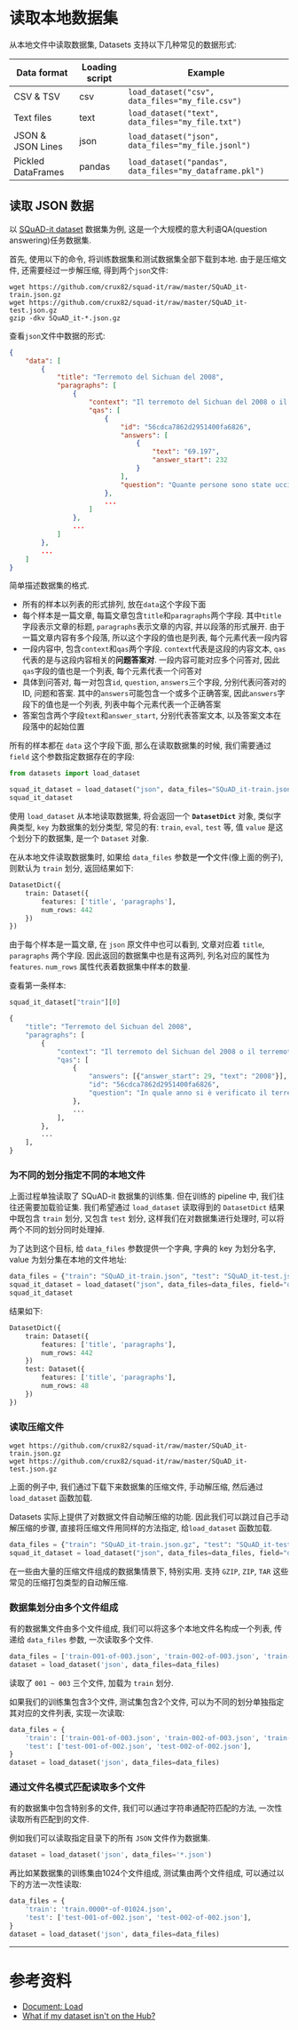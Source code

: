 # 读取本地数据集

从本地文件中读取数据集, Datasets 支持以下几种常见的数据形式:

| Data format | Loading script | Example |
| --- | --- | --- |
| CSV & TSV | csv | `load_dataset("csv", data_files="my_file.csv")` |
| Text files | text | `load_dataset("text", data_files="my_file.txt")` |
| JSON & JSON Lines | json | `load_dataset("json", data_files="my_file.jsonl")` |
| Pickled DataFrames | pandas | `load_dataset("pandas", data_files="my_dataframe.pkl")` |

## 读取 JSON 数据

以 [SQuAD-it dataset](https://github.com/crux82/squad-it/) 数据集为例, 这是一个大规模的意大利语QA(question answering)任务数据集.

首先, 使用以下的命令, 将训练数据集和测试数据集全部下载到本地. 由于是压缩文件, 还需要经过一步解压缩, 得到两个`json`文件:

```shell
wget https://github.com/crux82/squad-it/raw/master/SQuAD_it-train.json.gz
wget https://github.com/crux82/squad-it/raw/master/SQuAD_it-test.json.gz
gzip -dkv SQuAD_it-*.json.gz
```

查看`json`文件中数据的形式:

```json
{
    "data": [
        {
            "title": "Terremoto del Sichuan del 2008",
            "paragraphs": [
                {
                    "context": "Il terremoto del Sichuan del 2008 o il terremoto del Gran Sichuan, misurato a 8.0 Ms e 7.9 Mw",
                    "qas": [
                        {
                            "id": "56cdca7862d2951400fa6826",
                            "answers": [
                                {
                                    "text": "69.197",
                                    "answer_start": 232
                                }
                            ],
                            "question": "Quante persone sono state uccise come risultato?"
                        },
                        ...
                    ]
                },
                ...
            ]
        },
        ...
    ]
}
```

简单描述数据集的格式.

- 所有的样本以列表的形式排列, 放在`data`这个字段下面
- 每个样本是一篇文章, 每篇文章包含`title`和`paragraphs`两个字段. 其中`title`字段表示文章的标题, `paragraphs`表示文章的内容, 并以段落的形式展开. 由于一篇文章内容有多个段落, 所以这个字段的值也是列表, 每个元素代表一段内容
- 一段内容中, 包含`context`和`qas`两个字段. `context`代表是这段的内容文本, `qas`代表的是与这段内容相关的**问题答案对**. 一段内容可能对应多个问答对, 因此`qas`字段的值也是一个列表, 每个元素代表一个问答对
- 具体到问答对, 每一对包含`id`, `question`, `answers`三个字段, 分别代表问答对的ID, 问题和答案. 其中的`answers`可能包含一个或多个正确答案, 因此`answers`字段下的值也是一个列表, 列表中每个元素代表一个正确答案
- 答案包含两个字段`text`和`answer_start`, 分别代表答案文本, 以及答案文本在段落中的起始位置

所有的样本都在 `data` 这个字段下面, 那么在读取数据集的时候, 我们需要通过 `field` 这个参数指定数据存在的字段:

```python
from datasets import load_dataset

squad_it_dataset = load_dataset("json", data_files="SQuAD_it-train.json", field="data")
squad_it_dataset
```

使用 `load_dataset` 从本地读取数据集, 将会返回一个 **`DatasetDict`** 对象, 类似字典类型, `key` 为数据集的划分类型, 常见的有: `train`, `eval`, `test` 等, 值 `value` 是这个划分下的数据集, 是一个 `Dataset` 对象.

在从本地文件读取数据集时, 如果给 `data_files` 参数是**一个**文件(像上面的例子), 则默认为 `train` 划分, 返回结果如下:

```python
DatasetDict({
    train: Dataset({
        features: ['title', 'paragraphs'],
        num_rows: 442
    })
})
```

由于每个样本是一篇文章, 在 `json` 原文件中也可以看到, 文章对应着 `title`, `paragraphs` 两个字段. 因此返回的数据集中也是有这两列, 列名对应的属性为 `features`. `num_rows` 属性代表着数据集中样本的数量.

查看第一条样本:

```python
squad_it_dataset["train"][0]
```

```python
{
    "title": "Terremoto del Sichuan del 2008",
    "paragraphs": [
        {
            "context": "Il terremoto del Sichuan del 2008 o il terremoto...",
            "qas": [
                {
                    "answers": [{"answer_start": 29, "text": "2008"}],
                    "id": "56cdca7862d2951400fa6826",
                    "question": "In quale anno si è verificato il terremoto nel Sichuan?",
                },
                ...
            ],
        },
        ...
    ],
}
```

### 为不同的划分指定不同的本地文件

上面过程单独读取了 SQuAD-it 数据集的训练集. 但在训练的 pipeline 中, 我们往往还需要加载验证集. 我们希望通过 `load_dataset` 读取得到的 `DatasetDict` 结果中既包含 `train` 划分, 又包含 `test` 划分, 这样我们在对数据集进行处理时, 可以将两个不同的划分同时处理掉.

为了达到这个目标, 给 `data_files` 参数提供一个字典, 字典的 key 为划分名字, value 为划分集在本地的文件地址:

```python
data_files = {"train": "SQuAD_it-train.json", "test": "SQuAD_it-test.json"}
squad_it_dataset = load_dataset("json", data_files=data_files, field="data")
squad_it_dataset
```

结果如下:

```python
DatasetDict({
    train: Dataset({
        features: ['title', 'paragraphs'],
        num_rows: 442
    })
    test: Dataset({
        features: ['title', 'paragraphs'],
        num_rows: 48
    })
})
```

### 读取压缩文件

```shell
wget https://github.com/crux82/squad-it/raw/master/SQuAD_it-train.json.gz
wget https://github.com/crux82/squad-it/raw/master/SQuAD_it-test.json.gz
```

上面的例子中, 我们通过下载下来数据集的压缩文件, 手动解压缩, 然后通过 `load_dataset` 函数加载.

Datasets 实际上提供了对数据文件自动解压缩的功能. 因此我们可以跳过自己手动解压缩的步骤, 直接将压缩文件用同样的方法指定, 给`load_dataset` 函数加载.

```python
data_files = {"train": "SQuAD_it-train.json.gz", "test": "SQuAD_it-test.json.gz"}
squad_it_dataset = load_dataset("json", data_files=data_files, field="data")
```

在一些由大量的压缩文件组成的数据集情景下, 特别实用. 支持 `GZIP`, `ZIP`, `TAR` 这些常见的压缩打包类型的自动解压缩.

### 数据集划分由多个文件组成

有的数据集文件由多个文件组成, 我们可以将这多个本地文件名构成一个列表, 传递给 `data_files` 参数, 一次读取多个文件.

```python
data_files = ['train-001-of-003.json', 'train-002-of-003.json', 'train-003-of-003.json']
dataset = load_dataset('json', data_files=data_files)
```

读取了 `001 ~ 003` 三个文件, 加载为 `train` 划分.

如果我们的训练集包含3个文件, 测试集包含2个文件, 可以为不同的划分单独指定其对应的文件列表, 实现一次读取:

```python
data_files = {
    'train': ['train-001-of-003.json', 'train-002-of-003.json', 'train-003-of-003.json'],
    'test': ['test-001-of-002.json', 'test-002-of-002.json'],
}
dataset = load_dataset('json', data_files=data_files)
```

### 通过文件名模式匹配读取多个文件

有的数据集中包含特别多的文件, 我们可以通过字符串通配符匹配的方法, 一次性读取所有匹配到的文件.

例如我们可以读取指定目录下的所有 `JSON` 文件作为数据集.

```python
dataset = load_dataset('json', data_files='*.json')
```

再比如某数据集的训练集由1024个文件组成, 测试集由两个文件组成, 可以通过以下的方法一次性读取:

```python
data_files = {
    'train': 'train.0000*-of-01024.json',
    'test': ['test-001-of-002.json', 'test-002-of-002.json'],
}
dataset = load_dataset('json', data_files=data_files)
```

---

# 参考资料

- [Document: Load](https://huggingface.co/docs/datasets/main/en/loading)
- [What if my dataset isn't on the Hub?](https://huggingface.co/learn/nlp-course/chapter5/2?fw=pt)
